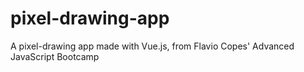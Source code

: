 # pixel-drawing-app

A pixel-drawing app made with Vue.js, from Flavio Copes' Advanced JavaScript Bootcamp
